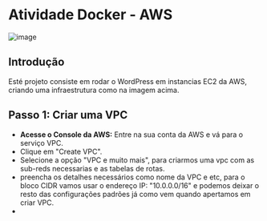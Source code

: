 # Atividade Docker - AWS

![image](https://github.com/user-attachments/assets/ce0379b2-9f1c-49fc-9cee-8ebffba36211)

## Introdução

Esté projeto consiste em rodar o WordPress em instancias EC2 da AWS, criando uma infraestrutura como na imagem acima.

## Passo 1: Criar uma VPC

- **Acesse o Console da AWS:** Entre na sua conta da AWS e vá para o serviço VPC.
- Clique em "Create VPC".
- Selecione a opção "VPC e muito mais", para criarmos uma vpc com as sub-reds necessarias e as tabelas de rotas.
- preencha os detalhes necessários como nome da VPC e etc, para o bloco CIDR vamos usar o endereço IP: "10.0.0.0/16" e podemos deixar o resto das configurações padrões já como vem quando apertamos em criar VPC.
- 
